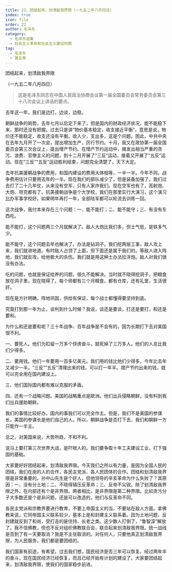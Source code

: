 ```yaml
---
title: 22、团结起来，划清敌我界限（一九五二年八月四日）
index: true
icon: file
order: 22
author: 毛泽东
category:
  - 毛泽东选集
  - 社会主义革命和社会主义建设时期
tag:
  - 毛泽东
  - 第五卷
---
```


团结起来，划清敌我界限

（一九五二年八月四日）

>这是毛泽东同志在中国人民政治协商会议第一届全国委员会常务委员会第三十八次会议上讲话的要点。

去年这一年，我们是边打，边谈，边稳。

朝鲜战争的局势，去年七月以后定下来了，但是国内的财政经济状况，能不能稳下来，那时还没有把握。过去只是讲“物价基本稳定，收支接近平衡”，意思是说，物价还不能稳定，收支还没有平衡。收入少，支出多，这是个问题。困此，中共中央在去年九月开了一次会，提出增加生产，厉行节约。十月，我又在政协第一届全国委员会第三次会议上，提出增产节约。在增产节约运动中，揭发出相当严重的贪污、浪费、官僚主义的问题，到十二月开展了“三反”运动，接着又开展了“五反”运动。现在“三反”“五反”运动胜利结束，问题完全清楚了，天下大定。

去年抗美援朝战争的费用，和国内建设的费用大体相等，一半一半。今年不同，战争费用估计只要用去年的一半。现在我们的部队减少了，但是装备加强了。我们过去打了二十几年仗，从来没有空军，只有人家炸我们。现在空军也有了，高射炮、大炮、坦克都有了。抗美援朝战争是个大学校，我们在那里实行大演习，这个演习比办军事学校好。如果明年再打一年，全部陆军都可以轮流去训练一回。

这次战争，我付本来存在三个问题：一、能不能打；二、能不能守；三、有没有东西吃。

能不能打，这个问题两三个月就解决了。敌人大炮比我们多，但士气低，是铁多气少。

能不能守，这个问题去年也解决了。办法是钻洞子。我们挖两层工事，敌人攻上来，我们就进地道。有时敌人占领了上面，但下面还是属于我们的。等敌人进入阵地，我们就反攻，给他极大的杀伤。我们就是用这种土办法拉洋炮。敌人对我们很没有办法。

吃的问题，也就是保证给养的问题，很久不能解决。当时就不晓得挖洞子，把粮食放在洞子里。现在晓得了。每个师都有三个月粮食，都有仓库，还有礼堂，生活很好。

现在是方针明确，阵地巩固，供给有保证，每个战士都懂得要坚持到底。

究竟打到那一年为止，谈判到什么时候？我说，谈还是要谈，打还是要打，和还是要和。

为什么和还是要和呢？三十年战争、百年战争是不会有的，因为长期打下去对美国很不利。

一、要死人。他们为扣留一万多个俘虏奋斗，就死掉了三万多人。他们的人总比我们少得多。

二、要用钱。他们一年要用一百多亿美元。我们用的钱比他们少得多，今年比去年又减少一半。“三反”“五反”清理出来的钱，可以打一年半。增产节约出来的钱，就可以完全用在国内建设上。

三、他们国际国内都有难以克服的矛盾。

四、还有一个战略问题。美国的战略重点是欧洲。他们出兵侵略朝鲜，没有料到我们出兵援助朝鲜。

我们的事情比较好办。国内的事我们可以完全作主。但是，我们不是美国的参谋长，美国的参谋长是他们自己的人。所以，朝鲜战争是否打下去，我们和朝鲜一方只能作一半主。

总之，对美国来说，大势所趋，不和不利。

说马上要打第三次世界大战，是吓唬人的。我们要争取十年工夫建设工业，打下强固的基础。

大家要好好团结起来，划清敌我界限。今天我们之所以有力量，是因为全国人民的团结，我们在座的人的合作，各民主党派、各人民团体的合作。团结和划清敌我界限是非常重要的。孙中山先生是个好人，但他领导的辛亥革命为什么失败了？其原因：一、没有分土地；二、不晓得镇压反革命；三、反帝不尖锐。除了划清敌我界限之外，在内部还有个是非界限。两者相比，是非界限是第二种界限。比如贪污分子大多数还是个是非问题，还是可以改造的，他们与反革命不同。

各民主党派和宗教界要进行教育，不要上帝国主义的当，不要站在敌人方面。拿佛教来说，它同帝国主义联系较少，基本上是和封建主义联系着。因为土地问题，反封建就反到了和尚，受打击的是住持、长老之类。这少数人打倒了，“鲁智深”解放了。我不信佛教，但也不反对组织佛教联合会，联合起来划清敌我界限。统一战线是否到了有一天要取消？我是不主张取消的。对任何人，只要他真正划清敌我界限，为人民服务，我们都是要团结的。

我们国家有前途，有希望。过去我们想，国民经济是否三年可以恢复。经过两年半的奋斗，现在国民经济已经恢复，而且已经开始有计划的建设了。大家要团结起来，划清敌我界限，使我们的国家稳步前进。
